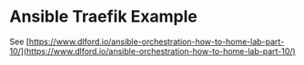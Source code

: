 # Ansible Traefik Example

See [https://www.dlford.io/ansible-orchestration-how-to-home-lab-part-10/](https://www.dlford.io/ansible-orchestration-how-to-home-lab-part-10/)
